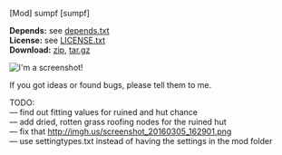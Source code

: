 [Mod] sumpf [sumpf]

**Depends:** see [depends.txt](https://raw.githubusercontent.com/HybridDog/sumpf/master/sumpf/depends.txt)  
**License:** see [LICENSE.txt](https://raw.githubusercontent.com/HybridDog/sumpf/master/LICENSE.txt)  
**Download:** [zip](https://github.com/HybridDog/sumpf/archive/master.zip), [tar.gz](https://github.com/HybridDog/sumpf/archive/master.tar.gz)  

![I'm a screenshot!](http://bit.ly/1wOCWpq)

If you got ideas or found bugs, please tell them to me.


TODO:  
— find out fitting values for ruined and hut chance  
— add dried, rotten grass roofing nodes for the ruined hut  
— fix that http://imgh.us/screenshot_20160305_162901.png  
— use settingtypes.txt instead of having the settings in the mod folder
